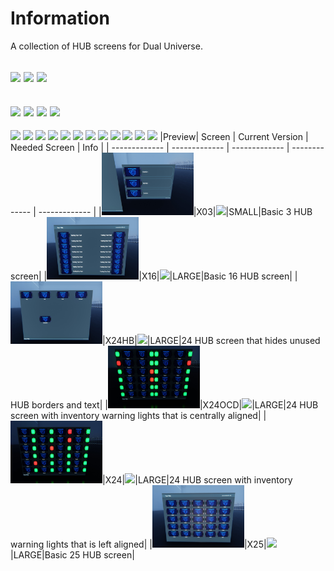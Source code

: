 # Information
A collection of HUB screens for Dual Universe.

[![](https://img.shields.io/badge/DU-1.4.X-green?style=for-the-badge&logo=steam)](https://store.steampowered.com/app/2000270/Dual_Universe/)
[![](https://img.shields.io/badge/Maintained-YES-green?style=for-the-badge)](#)
![](https://komarev.com/ghpvc/?username=DU-Locura-HUB-Screens&style=for-the-badge)
---
[![](https://img.shields.io/badge/CODE-LUA-green?style=for-the-badge&logo=lua)](#)
[![](https://img.shields.io/badge/CODE-HTML-red?style=for-the-badge&logo=html5)](#)
[![](https://img.shields.io/badge/CODE-SVG-red?style=for-the-badge&logo=svg)](#)
[![](https://img.shields.io/badge/CODE-CSS-red?style=for-the-badge&logo=css3)](#)
---
[![](https://img.shields.io/github/issues/locuradu/DU-Locura-HUB-Screens?style=flat-square&label=ISSUES)](#)
[![](https://img.shields.io/github/issues-closed/locuradu/DU-Locura-HUB-Screens?style=flat-square&label=ISSUES)](#)
[![](https://img.shields.io/github/watchers/locuradu/DU-Locura-HUB-Screens?style=flat-square&label=WATCHERS)](#)
[![](https://img.shields.io/github/stars/locuradu/DU-Locura-HUB-Screens?style=flat-square&label=STARS)](#)
[![](https://img.shields.io/github/forks/locuradu/DU-Locura-HUB-Screens?style=flat-square&label=FORKS)](#)
[![](https://img.shields.io/github/commit-activity/m/locuradu/DU-Locura-HUB-Screens?style=flat-square&label=COMMIT%20ACTIVITY)](#)
[![](https://img.shields.io/github/discussions/locuradu/DU-Locura-HUB-Screens?label=DISCUSSIONS&style=flat-square)](#)
[![](https://img.shields.io/github/last-commit/locuradu/DU-Locura-HUB-Screens?label=LAST%20COMMIT&style=flat-square)](#)
[![](https://img.shields.io/github/contributors/locuradu/DU-Locura-HUB-Screens?label=CONTRIBUTORS&style=flat-square)](#)
[![](https://img.shields.io/github/releases/locuradu/DU-Locura-HUB-Screens?label=RELEASES&style=flat-square)](#)
[![](https://img.shields.io/github/repo-size/LocuraDU/DU-Locura-HUB-Screens?label=REPO%20SIZE&style=flat-square)](#)
[![](https://img.shields.io/github/license/LocuraDU/DU-Locura-HUB-Screens?label=LICENSE&style=flat-square)](#)
|Preview| Screen  | Current Version | Needed Screen | Info |
| ------------- | ------------- | ------------- | ------------- | ------------- |
|<img src="img/20230718215646_1.jpg" height="100" width="147">|X03|[![](https://img.shields.io/badge/VERSION-v1.0-green?style=for-the-badge)](#)|SMALL|Basic 3 HUB screen|
|<img src="img/20230718215756_1.jpg" height="100" width="147">|X16|[![](https://img.shields.io/badge/VERSION-v1.0-green?style=for-the-badge)](#)|LARGE|Basic 16 HUB screen|
|<img src="img/20230718215915_1.jpg" height="100" width="147">|X24HB|[![](https://img.shields.io/badge/VERSION-v1.0-green?style=for-the-badge)](#)|LARGE|24 HUB screen that hides unused HUB borders and text|
|<img src="img/20230718220331_1.jpg" height="100" width="147">|X24OCD|[![](https://img.shields.io/badge/VERSION-v1.0-green?style=for-the-badge)](#)|LARGE|24 HUB screen with inventory warning lights that is centrally aligned|
|<img src="img/20230718220508_1.jpg" height="100" width="147">|X24|[![](https://img.shields.io/badge/VERSION-v1.0-green?style=for-the-badge)](#)|LARGE|24 HUB screen with inventory warning lights that is left aligned|
|<img src="img/20230718220702_1.jpg" height="100" width="147">|X25|[![](https://img.shields.io/badge/VERSION-v1.0-green?style=for-the-badge)](#)|LARGE|Basic 25 HUB screen|
